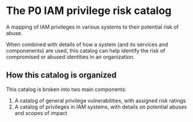 # The P0 IAM privilege risk catalog

A mapping of IAM privileges in various systems to their potential risk of abuse.

When combined with details of how a system (and its services and componenents) are
used, this catalog can help identify the risk of compromised or abused identities
in an organization.

## How this catalog is organized

This catalog is broken into two main components:
1. A catalog of general privilege vulnerabilities, with assigned risk ratings
2. A catalog of privileges in IAM systems, with details on potential abuses and scopes
   of impact